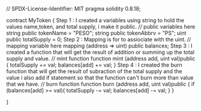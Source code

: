 // SPDX-License-Identifier: MIT
pragma solidity 0.8.18;


contract MyToken {
Step 1 : I created a variables using string to hold the values name,token, and total supply, i make it public.
    // public variables here
    string public tokenName = "PESO";
    string public tokenAbbrv = "PS";
    uint public totalSupply = 0;
Step 2 : Mapping is for to assiociate with the uint.
    // mapping variable here
    mapping (address => uint) public balances;
Step 3 : I created a function that will get the result of addition or summing up the total supply and value.
    // mint function
    function mint (address add, uint val)public {
        totalSupply += val;
        balances[add] += val;
    }
Step 4 : I created the burn function that will get the result of subraction of the total supply and the value i also add if statement so that the function can't burn more than value that we have.
    // burn function
       function burn (address add, uint val)public {
        if (balances[add] >= val){
         totalSupply -= val;
         balances[add] -= val;
        }
    }




}
